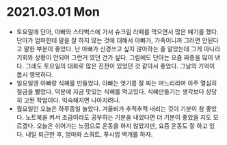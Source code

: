 # 2021.03.01 Mon

- 토요일에 단아, 아빠와 스타벅스에 가서 슈크림 라떼를 먹으면서 많은 얘기를 했다. 단아가 엄마한테 말을 잘 하지 않는 것에 대해서 아빠가, 가족이니까 그러면 안된다고 말한 부분이 좋았다. 난 아빠가 신경쓰고 싶지 않아하는 줄 알았는데 그게 아니라 기회와 상황이 안되어 그런거 였던 건가 싶다. 그럼에도 단아는 요즘 짜증을 많이 낸다. 그래도 토요일의 대화로 많은 진전이 있었던 것 같아서 좋았다. 그날의 기억이 몹시 행복하다.
- 일요일엔 아빠랑 식혜를 만들었다. 아빠는 엿기름 잘 짜는 며느리라며 아주 열심히 질금을 빨았다. 덕분에 지금 맛있는 식혜를 먹고있다. 식혜만들기는 생각보다 상당히 고된 작업이다. 익숙해지면 나아지려나.
- 월요일인 오늘은 하루종일 놀았다. 겨울비가 추적추적 내리는 것이 기분이 참 좋았다. 노트북을 켜서 조금이라도 공부하는 기분을 내었다면 더 기분이 좋았을 지도 모르겠다. 오늘은 쉬어가는 느낌으로 운동을 하지 않았지만, 요즘 운동도 잘 하고 있다. 내일 퇴근한 후, 엄마와 스쿼트, 푸시업 백개를 하자.
